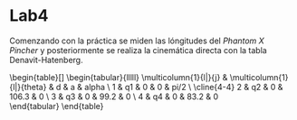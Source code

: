 # Lab4

Comenzando con la práctica se miden las lóngitudes del _Phantom X Pincher_ y posteriormente se realiza la cinemática directa con la tabla Denavit-Hatenberg.

\begin{table}[]
\begin{tabular}{lllll}
\multicolumn{1}{l|}{j} & \multicolumn{1}{l|}{theta} & d & a     & alpha \\
1                      & q1                         & 0 & 0     & pi/2  \\ \cline{4-4}
2                      & q2                         & 0 & 106.3 & 0     \\
3                      & q3                         & 0 & 99.2  & 0     \\
4                      & q4                         & 0 & 83.2  & 0    
\end{tabular}
\end{table}
